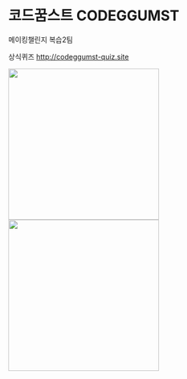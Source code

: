 <h1>코드꿈스트 CODEGGUMST</h1>
<div>메이킹챌린지 복습2팀</div>
   
상식퀴즈 <hrel>http://codeggumst-quiz.site</a>
   
<img width="300px" height="300px" src="https://i.imgur.com/mx4UGTF.png">
<img width="300px" height="300px" src="https://imgur.com/wvBuqmY">
